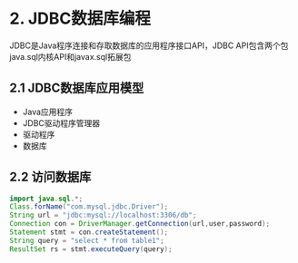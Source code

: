 # 2. JDBC数据库编程
JDBC是Java程序连接和存取数据库的应用程序接口API，JDBC API包含两个包java.sql内核API和javax.sql拓展包
## 2.1 JDBC数据库应用模型
- Java应用程序
- JDBC驱动程序管理器
- 驱动程序
- 数据库
## 2.2 访问数据库
```java
import java.sql.*;
Class.forName("com.mysql.jdbc.Driver");
String url = "jdbc:mysql://localhost:3306/db";
Connection con = DriverManager.getConnection(url,user,password);
Statement stmt = con.createStatement();
String query = "select * from table1";
ResultSet rs = stmt.executeQuery(query);
```
